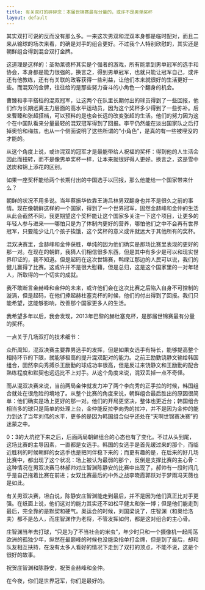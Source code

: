 ```yaml
---
title: 有关双打的碎碎念：本届世锦赛最有分量的，或许不是男单奖杯
layout: default
---
```


其实双打可说的反而没有那么多。一来这次男双和混双本身都是临时配对，而且二来从输球的场次来看，的确是对手的组合更好。不过我个人特别欣慰的，其实还是朝鲜组合得到混合双打金牌。

这道理是这样的：圣勃莱德杯其实是个强者的游戏，所有能拿到男单冠军的选手和协会，本身都是能力很强的。换言之，得到男单冠军，也就只能让冠军自己，或许还有他教练，还有有关联的政客获得一些利益，让他们本来就很好的生活更好一些。而混双的金牌，往往给的是那些努力奋斗的小角色一个翻身的机会。

曹臻和李平搭档的混双冠军，让这两个在队里长期付出的球员得到了一些回报，他们作为长期远离主力层面的高水平运动员，因为这个奖杯多少得到了一些弥补。后来曹臻和张超搭档，可以预料的是也会长远的改变张超的生活。他们的努力因为这个在中国队看来分量最轻的混双冠军得到了回报。李平仍然能在淡出国家队之后打掉奥恰和梅兹，也从一个侧面说明了这些所谓的“小角色”，是真的有一些被埋没的才能的。

从这个角度上说，或许混双的冠军才是最能带给人祝福的奖杯：得到他的人生活会因此而扭转，而不是像男单奖杯一样，让本来就很好得人更好。换言之，这是雪中送炭和锦上添花的区别。

如果一座奖杯能给两个长期付出的中国选手以回报，那么他能给一个国家带来什么？

朝鲜的状况不用多说。当年蔡振华依靠王涛吕林男双翻身也并不是很久之前的事情。现在像朝鲜这样的一个国家，得到了一个世界冠军，固然金赫峰和金仲的生活从此会截然不同，我更期望这个奖杯能让这个国家多关注一下这个项目，让更多的年轻人参与进来——哪怕只是为了体制内更好的营养，哪怕他们之中不会再有世界冠军，只要能少让几个孩子挨饿，这个奖杯的意义或许就远大于其他所有的奖杯。

混双决赛里，金赫峰和金仲获胜，单纯的因为他们确实是那场比赛里表现的更好的那一对。在现在的朝鲜，我猜人们相信很多东西，但是其中有多少是可以和现实世界印证的，我不知道。但是起码在这次世锦赛，鸭绿江那边的人民可以说，我们的健儿赢得了比赛。这或许并不是很大慰藉，但是总归，这是这个国家里的一对年轻人，所取得的一个切实的成就。

我不敢断言金赫峰和金仲的未来，或许他们会在这次比赛之后陷入自身不可控制的漩涡，但是起码，在他们捧起赫杜塞克杯的时候，他们的付出得到了回报。我们只能希望，这能够影响，改善那个国家更多人的生活。

我希望多年以后，我会发现，2013年巴黎的赫杜塞克杯，是那届世锦赛最有分量的奖杯。


一点关于几场双打的技术细节：

众所周知，混双决赛主要靠男选手的发挥，但是如果女选手有特长，能够提高整个相持环节的下限，就能够极高的提升混双配对的能力。之前王励勤饶静文输给韩国组合，固然李向秀搏杀王励勤的球成功率很高，但是反过来饶静文和王励勤的配合熟练程度和默契也远远比不上对手。从这个角度来说，混双丢掉一点不奇怪。

而从混双决赛来说，当前两局金仲就发力冲了两个李向秀的正手拉的时候，韩国组合就处在很危险的境地了。从整个比赛的角度来说，朝鲜组合最后胜出的原因很简单：他们确实是场上更好的那一对。他们的开局更坚决，整体也更近台；韩国组合相当多的球只是简单的处理上台，金仲能反拉李向秀的拉冲，并不是因为金仲的能力到达了当年刘伟的水平，更多的是因为韩国组合似乎还处在“天啊世锦赛决赛”的迷蒙之中。

0：3的大坑挖下来之后，后面两局朝鲜组合的心态也有了变化。不过从头到尾，这场比赛的主导因素，一直都是女选手。韩国的女选手是首先缓过来的那个，而临近胜利的时候朝鲜的女选手也是把同伴稳下来的；而更有趣的是，在后来的好几场比赛中，都出现了这个状况：场上被认为最弱的那个，反倒是支撑比赛的主心骨：这种情况在男双决赛马林郝帅对庄智渊陈静安的比赛中出现了，郝帅有一段时间几乎是自己拖着比赛在前进；女双比赛最后的中外之战李晓霞郭跃对于梦雨冯天薇也是如此。

有关男双决赛，坦白说，陈静安庄智渊能走到最后，并不是因为他们真正比对手更强。在纸面上说，他们这对的能力其实还不如松平健太和张一博；但是他们能走到最后，完全靠的是默契和硬气。奥运会的时候，刘国梁说了，庄智渊（和奥恰洛夫）都不是怂人，而庄智渊作为老将，不管发挥如何，都是这对组合的主心骨。

庄智渊当年去打球，“只是为了不当社会的米虫”，年少时只和一个摄像机一起闯荡欧洲的孤独少年，纵然在最巅峰的时候也没能染指单打金牌，但是到了最后，却和队友相互扶持，在没有太多人看好的情况下走到了双打的顶点，不能不说，这是个很好的故事。

祝贺庄智渊和陈静安，祝贺金赫峰和金仲。

在今夜，你们是世界冠军，你们是最好的。
